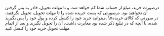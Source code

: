 درصورت خرید، مبلغ از حساب شما کم خواهد شد، و تا مهلت تحویل، قادر به پس گرفتن آن نخواهید بود. درصورتی که پست خریده شده را تا مهلت تحویل، تحویل نگرفتید، میتوانید خرید خود را کنسل کرده و پول خود را پس بگیرید. \nدر صورتی که کالای خریده شده، با آنچه که در تبلیغ ذکر شده بود مغایرت داشت، آن را تحویل نگیرید و بعد از اتمام مهلت تحویل خرید خود را کنسل کنید.